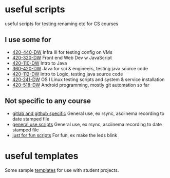 # useful scripts
useful scripts for testing renaming etc for CS courses

## I use some for

* [420-440-DW](440) Infra III for testing config on VMs 
* [420-320-DW](320) Front end Web Dev w JavaScript
* [420-110-DW](110) Intro to Java 
* [360-420-DW](360) Java for sci & engineers, testing java source code
* [420-112-DW](112) Intro to Logic, testing java source code
* [420-241-DW](241) OS I Linux testing scripts and system & service installation
* [420-518-DW](518) Android programming, mostly git automation so far

## Not specific to any course 

* [gitlab and github specific](gitlab-github-scripts) General use, ex rsync, asciinema recording to date stamped file
* [general use scripts](general) General use, ex rsync, asciinema recording to date stamped file
* [just for fun scripts](not-useful) For fun, ex make the leds blink

# useful templates

Some sample [templates](gitRepoTemplates) for use with student projects.
